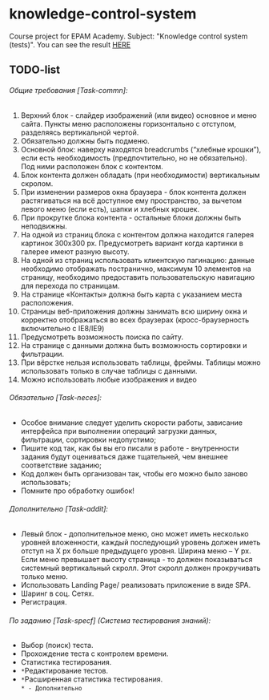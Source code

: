 # knowledge-control-system
Course project for EPAM Academy. Subject: "Knowledge control system (tests)".
You can see the result [HERE](https://goodwin64.github.io/knowledge-control-system/)

## TODO-list
###### Общие требования [Task-commn]:
1. Верхний блок - слайдер изображений (или видео) основное и меню сайта. Пункты меню расположены горизонтально с отступом, разделяясь вертикальной чертой.
2. Обязательно должны быть подменю.
3. Основной блок: наверху находятся breadcrumbs (“хлебные крошки”), если есть необходимость (предпочтительно, но не обязательно). Под ними расположен блок с контентом. 
4. Блок контента должен обладать (при необходимости) вертикальным скролом.
5. При изменении размеров окна браузера - блок контента должен растягиваться на всё доступное ему пространство, за вычетом левого меню (если есть), шапки и хлебных крошек.
6. При прокрутке блока контента - остальные блоки должны быть неподвижны.
7. На одной из страниц блока с контентом должна находится галерея картинок 300x300 px. Предусмотреть вариант когда картинки в галерее имеют разную высоту.
8. На одной из страниц использовать клиентскую пагинацию: данные необходимо отображать постранично, максимум 10 элементов на страницу, необходимо предоставить пользовательскую навигацию для перехода по страницам.
9. На странице «Контакты» должна быть карта с указанием места расположения.
10. Страницы веб-приложения должны занимать всю ширину окна и корректно отображаться во всех браузерах (кросс-браузерность включительно с IE8/IE9)
11. Предусмотреть возможность поиска по сайту.
12. На странице с данными должна быть возможность сортировки и фильтрации.
13. При вёрстке нельзя использовать таблицы, фреймы. Таблицы можно использовать только в случае таблицы с данными.
14. Можно использовать любые изображения и видео
 
###### Обязательно [Task-neces]:
- Особое внимание следует уделить скорости работы, зависание интерфейса при выполнении операций загрузки данных, фильтрации, сортировки недопустимо;
- Пишите код так, как бы вы его писали в работе - внутренности задания будут оцениваться даже тщательней, чем внешнее соответствие заданию;
- Код должен быть организован так, чтобы его можно было заново использовать;
- Помните про обработку ошибок!
 
###### Дополнительно [Task-addit]:
- Левый блок - дополнительное меню, оно может иметь несколько уровней вложенности, каждый последующий уровень должен иметь отступ на Х px больше предыдущего уровня. Ширина меню – Y px. Если меню превышает высоту страница - то должен показываться системный вертикальный скролл. Этот скролл должен прокручивать только меню.
- Использовать Landing Page/ реализовать приложение в виде SPA.
- Шаринг в соц. Сетях.
- Регистрация.

###### По заданию [Task-specf] (Система тестирования знаний):
- Выбор (поиск) теста. 
- Прохождение теста с контролем времени. 
- Статистика тестирования.  
- `*`Редактирование тестов. 
- `*`Расширенная статистика тестирования.<br>
`* - Дополнительно`
